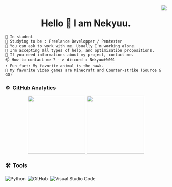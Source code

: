 <img align="right" src="https://visitor-badge.glitch.me/badge?page_id=Nekyuuu.Nekyuuu"/>
<h1 align="center">Hello 👋 I am Nekyuu.</h1> 

    🔭 In student 
    🌱 Studying to be : Freelance Developper / Pentester
    👯 You can ask to work with me. Usually I'm working alone.
    🤔 I'm accepting all types of help, and optimisation propositions.
    💬 If you need informations about my project, contact me.
    📫 How to contact me ? --> discord : Nekyuu#0001
    ⚡ Fun fact: My favorite animal is the hawk.
    👾 My favorite video games are Minecraft and Counter-strike (Source & GO)
    
### ⚙️ &nbsp;GitHub Analytics

<p align="center">
<a href="https://github.com/Nekyuuu">
  <img height="180em" src="https://github-readme-stats-eight-theta.vercel.app/api?username=Nekyuuu&show_icons=true&theme=algolia&include_all_commits=true&count_private=true"/>
  <img height="180em" src="https://github-readme-stats-eight-theta.vercel.app/api/top-langs/?username=Nekyuuu&layout=compact&langs_count=8&theme=algolia"/>
</a>
</p>

### 🛠 &nbsp;Tools

![Python](https://img.shields.io/badge/-Python-05122A?style=flat&logo=python)&nbsp;
![GitHub](https://img.shields.io/badge/-GitHub-05122A?style=flat&logo=github)&nbsp;
![Visual Studio Code](https://img.shields.io/badge/-Visual%20Studio%20Code-05122A?style=flat&logo=visual-studio-code&logoColor=007ACC)&nbsp;
